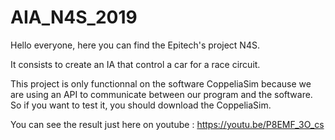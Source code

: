 # AIA_N4S_2019
Hello everyone, here you can find the Epitech's project N4S.

It consists to create an IA that control a car for a race circuit.

This project is only functionnal on the software CoppeliaSim because we are using an API to communicate between our program and the software.
So if you want to test it, you should download the CoppeliaSim.

You can see the result just here on youtube : https://youtu.be/P8EMF_3O_cs
